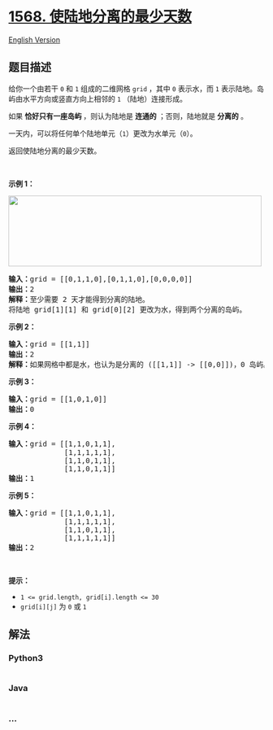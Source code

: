 # [1568. 使陆地分离的最少天数](https://leetcode.cn/problems/minimum-number-of-days-to-disconnect-island)

[English Version](/solution/1500-1599/1568.Minimum%20Number%20of%20Days%20to%20Disconnect%20Island/README_EN.md)

## 题目描述

<!-- 这里写题目描述 -->

<p>给你一个由若干 <code>0</code> 和 <code>1</code> 组成的二维网格 <code>grid</code> ，其中 <code>0</code> 表示水，而 <code>1</code> 表示陆地。岛屿由水平方向或竖直方向上相邻的 <code>1</code> （陆地）连接形成。</p>

<p>如果 <strong>恰好只有一座岛屿 </strong>，则认为陆地是 <strong>连通的</strong> ；否则，陆地就是 <strong>分离的</strong> 。</p>

<p>一天内，可以将任何单个陆地单元（<code>1</code>）更改为水单元（<code>0</code>）。</p>

<p>返回使陆地分离的最少天数。</p>

<p>&nbsp;</p>

<p><strong>示例 1：</strong></p>

<p><strong><img alt="" src="https://fastly.jsdelivr.net/gh/doocs/leetcode@main/solution/1500-1599/1568.Minimum%20Number%20of%20Days%20to%20Disconnect%20Island/images/1926_island.png" style="height: 139px; width: 498px;"></strong></p>

<pre><strong>输入：</strong>grid = [[0,1,1,0],[0,1,1,0],[0,0,0,0]]
<strong>输出：</strong>2
<strong>解释：</strong>至少需要 2 天才能得到分离的陆地。
将陆地 grid[1][1] 和 grid[0][2] 更改为水，得到两个分离的岛屿。
</pre>

<p><strong>示例 2：</strong></p>

<pre><strong>输入：</strong>grid = [[1,1]]
<strong>输出：</strong>2
<strong>解释：</strong>如果网格中都是水，也认为是分离的 ([[1,1]] -&gt; [[0,0]])，0 岛屿。
</pre>

<p><strong>示例 3：</strong></p>

<pre><strong>输入：</strong>grid = [[1,0,1,0]]
<strong>输出：</strong>0
</pre>

<p><strong>示例 4：</strong></p>

<pre><strong>输入：</strong>grid = [[1,1,0,1,1],
&nbsp;            [1,1,1,1,1],
&nbsp;            [1,1,0,1,1],
&nbsp;            [1,1,0,1,1]]
<strong>输出：</strong>1
</pre>

<p><strong>示例 5：</strong></p>

<pre><strong>输入：</strong>grid = [[1,1,0,1,1],
&nbsp;            [1,1,1,1,1],
&nbsp;            [1,1,0,1,1],
&nbsp;            [1,1,1,1,1]]
<strong>输出：</strong>2
</pre>

<p>&nbsp;</p>

<p><strong>提示：</strong></p>

<ul>
	<li><code>1 &lt;= grid.length, grid[i].length &lt;= 30</code></li>
	<li><code>grid[i][j]</code> 为 <code>0</code> 或 <code>1</code></li>
</ul>

## 解法

<!-- 这里可写通用的实现逻辑 -->

<!-- tabs:start -->

### **Python3**

<!-- 这里可写当前语言的特殊实现逻辑 -->

```python


```

### **Java**

<!-- 这里可写当前语言的特殊实现逻辑 -->

```java


```

### **...**

```


```

<!-- tabs:end -->
